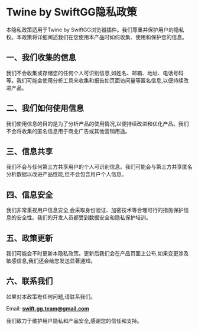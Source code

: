 # Twine by SwiftGG隐私政策

本隐私政策适用于Twine by SwiftGG浏览器插件。我们尊重并保护用户的隐私权。本政策将详细阐述我们在您使用本产品时如何收集、使用和保护您的信息。

## 一、我们收集的信息

我们不会收集或存储您的任何个人可识别信息,如姓名、邮箱、地址、电话号码等。我们可能会使用分析工具来收集和报告如页面访问量等匿名信息,以便持续改进产品。

## 二、我们如何使用信息

我们使用信息的目的是为了分析产品的使用情况,以便持续改进和优化产品。我们不会将收集的匿名信息用于商业广告或其他营销用途。

## 三、信息共享

我们不会与任何第三方共享用户的个人可识别信息。我们可能会与第三方共享匿名分析数据以改进产品性能,但不会包含用户个人信息。

## 四、信息安全

我们非常重视用户信息安全,会采取身份验证、加密技术等合理可行的措施保护信息的安全性。我们的开发人员都受到数据安全和隐私保护培训。

## 五、政策更新

我们可能会不时更新本隐私政策。更新后我们会在产品页面上公布,如果变更涉及敏感信息,我们还会给您发送显著通知。

## 六、联系我们

如果对本政策有任何问题,请联系我们。

Email: [**swift.gg.team@gmail.com**](mailto:**swift.gg.team@gmail.com**)

我们致力于维护用户隐私和产品安全,感谢您的信任和支持。